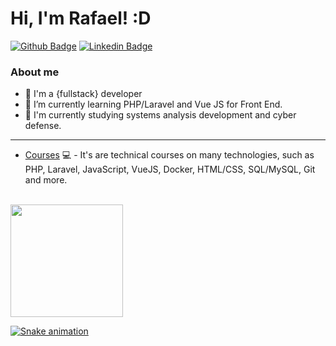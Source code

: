 # Hi, I'm Rafael! :D

[![Github Badge](https://img.shields.io/badge/-Github-000?style=flat-square&logo=Github&logoColor=white&link=https://github.com/fagnerpsantos)](https://github.com/rflcnunes)
[![Linkedin Badge](https://img.shields.io/badge/-LinkedIn-blue?style=flat-square&logo=Linkedin&logoColor=white&link=https://www.linkedin.com/in/fagnerpsantos/)](https://www.linkedin.com/in/rflcstnunes/)

### About me
- 🔭 I'm a {fullstack} developer
- 🌱 I’m currently learning PHP/Laravel and Vue JS for Front End.
- 🌱 I'm currently studying systems analysis development and cyber defense.

<hr>

- [Courses](https://drive.google.com/file/d/1jwEyUyZNKVNli-vo6EdCnZiVhMCccrYo/view?usp=sharing) 💻 - It's are technical courses on many technologies, such as PHP, Laravel, JavaScript, VueJS, Docker, HTML/CSS, SQL/MySQL, Git and more.

<br>

<div>
<a href="https://github.com/rflcnunes">
<img height="180em" src="https://github-readme-stats.vercel.app/api?username=rflcnunes&show_icons=true&theme=dracula&include_all_commits=true&count_private=true"/>
</div>

![Snake animation](https://github.com/rflcnunes/rflcnunes/blob/output/github-contribution-grid-snake.svg)